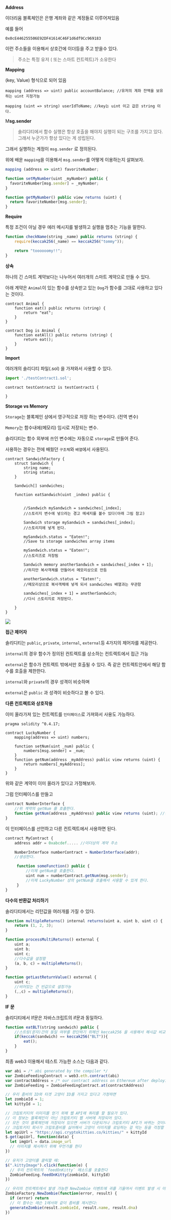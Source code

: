 **Address**

이더리움 블록체인은 은행 계좌와 같은 계정들로 이루어져있음

예를 들어

```
0x0cE446255506E92DF41614C46F1d6df9Cc969183
```

이런 주소들을 이용해서 상호간에 이더등을 주고 받을수 있다.

> 주소는 특정 유저 \( 또는 스마트 컨트렉트\)가 소유한다

**Mapping**

\(key, Value\) 형식으로 되어 있음

```
mapping (address => uint) public accountBalance; //유저의 계좌 잔액을 보유 하는 uint 지정가능

mapping (uint => string) userIdToName; //key는 uint 이고 값은 string 이다.
```

M**sg.sender**

> 솔리디티에서 함수 실행은 항상 호출을 해야지 실행이 되는 구조를 가지고 있다. 그래서 누군가가 항상 있다는 게 성립된다.

그래서 실행하는 계정이 `msg.sender` 로 정의된다.

위에 배운 `mapping`을 이용해서 `msg.sender`를 어떻게 이용하는지 살펴보자.

```js
mapping (address => uint) favoriteNumber;

function setMyNumber(uint _myNumber) public {
  favoriteNumber[msg.sender] = _myNumber;
}

function getMyNumber() public view returns (uint) {
  return favoriteNumber[msg.sender];
}
```

**Require**

특정 조건이 아닐 경우 에러 메시지를 발생하고 실행을 멈추는 기능을 말한다.

```js
function checkName(string _name) public returns (string) {
    require(keccak256(_name) == keccak256("tommy"));

    return "toooooomy!!";
}
```

**상속**

하나의 긴 스마트 계약보다는 나누어서 여러개의 스마트 계약으로 만들 수 있다.

아래 계약은 `Animal`이 있는 함수를 상속받고 있는 `Dog`가 함수를 그대로 사용하고 있다는 것이다.

```
contract Animal {
    function eat() public returns (string) {
        return "eat";
    }
}

contract Dog is Animal {
    function eatAll() public returns (string) {
        return eat();
    }
}
```

**Import**

여러개의 솔리디티 파일\(.sol\) 을 가져와서 사용할 수 있다.

```js
import './testContract1.sol';

contract testContract2 is testContract1 {

}
```

**Storage vs Memory**

`Storage`는 블록체인 상에서 영구적으로 저장 하는 변수이다. \(전역 변수\)

`Memory`는 함수내에\(메모리\) 임시로 저장되는 변수.

솔리디티는 함수 외부에 쓰인 변수에는 자동으로 `storage`로 만들어 준다.

사용하는 경우는 전에 배웠던 `구조체`와 `배열`에서 사용된다.

```
contract SandwichFactory {
    struct Sandwich {
        string name;
        string status;
    }

    Sandwich[] sandwiches;

    function eatSandwich(uint _index) public {


        //Sandwich mySandwich = sandwiches[_index];
        //스토리지 변수에 넣으라는 경고 메세지를 볼수 있다(아래 그림 참고)

        Sandwich storage mySandwich = sandwiches[_index];
        //스토리지에 넣게 된다. 

        mySandwich.status = "Eaten!";
        //Save to storage sandwiches array items

        mySandwich.status = "Eaten!";
        //스토리즈로 저장됨

        Sandwich memory anotherSandwich = sandwiches[_index + 1];
        //하지만 복사객체를 만들어서 메모리상으로 만듬

        anotherSandwich.status = "Eaten!";
        //메모리상으로 복사객체에 넣게 되서 sandwiches 배열과는 무관함

        sandwiches[_index + 1] = anotherSandwich;
        //다시 스토리지로 저장된다. 

    }
}
```

![](/assets/zombie_1.png)

**접근 제어자**

솔리디티는 `public`, `private`, `internal`, `external`등 4가지의 제어자를 제공한다.

`internal`의 경우 함수가 정의된 컨트렉트를 상소하는 컨트렉트에서 접근 가능

`external`은 함수가 컨트렉트 밖에서만 호출될 수 있다. 즉 같은 컨트렉트안에서 해당 함수를 호출을 제한한다.

`internal`와  `private`의 경우 성격이 비슷하며

`external`은 `public` 과 성격이 비슷하다고 볼 수 있다.

**다른 컨트렉트와 상호작용**

이미 올라가져 있는 컨트렉트를 `인터페이스`로 가져와서 사용도 가능하다.

```
pragma solidity ^0.4.17;

contract LuckyNumber {
    mapping(address => uint) numbers;

    function setNum(uint _num) public {
        numbers[msg.sender] = _num;
    }
    function getNum(address _myAddress) public view returns (uint) {
        return numbers[_myAddress];
    }
}
```

위와 같은 계약이 이미 올라가 있다고 가정해보자.

그럼 인터페이스를 만들고

```js
contract NumberInterface {
    //위 계약의 getNum 를 호출한다. 
    function getNum(address _myAddress) public view returns (uint); //껍데기만 정의한다. 
}
```

이 인터페이스를 선언하고 다른 컨트렉트에서 사용하면 된다.

```js
contract MyContract {
    address addr = 0xabcdef..... //이더상의 계약 주소

    NumberInterface numberContract = NumberInterface(addr);
    //생성한다.

     function someFunction() public {
         //이제 getNum을 호출한다. 
         uint num = numberContract.getNum(msg.sender);
         //이제 LuckyNumber 상의 getNum을 호출해서 사용할 수 있게 한다. 
     }     
}
```

**다수의 반환값 처리하기**

솔리디티에서는 리턴값을 여러개를 가질 수 있다.

```js
function multipleReturns() internal returns(uint a, uint b, uint c) {
    return (1, 2, 3);
}

function processMultiReturns() external {
    uint a;
    uint b;
    uint c;
    //다수값을 설정함    
    (a, b, c) = multipleReturns();
}

function getLastReturnValue() external {
    uint c;
    //비어있는 건 빈값으로 설정가능
    (,,c) = multipleReturns();
}
```

**IF 문**

솔리디티에서 If문은 자바스크립트의 if문과 동일하다.

```js
function eatBLT(string sandwich) public {
    //스트링(문자)간의 동일 여부를 판단하기 위해선 keccak256 을 사용해서 해시값 비교를 해야한다는 점 유의
    if(keccak(sandwich) == keccak256("BLT")){
        eat();
    }
}
```

최종 web3 이용해서 테스트 가능한 소스는 다음과 같다.

```js
var abi = /* abi generated by the compiler */
var ZombieFeedingContract = web3.eth.contract(abi)
var contractAddress = /* our contract address on Ethereum after deploying */
var ZombieFeeding = ZombieFeedingContract.at(contractAddress)

// 우리 좀비의 ID와 타겟 고양이 ID를 가지고 있다고 가정하면 
let zombieId = 1;
let kittyId = 1;

// 크립토키티의 이미지를 얻기 위해 웹 API에 쿼리를 할 필요가 있다. 
// 이 정보는 블록체인이 아닌 크립토키티 웹 서버에 저장되어 있다.
// 모든 것이 블록체인에 저장되어 있으면 서버가 다운되거나 크립토키티 API가 바뀌는 것이나 
// 크립토키티 회사가 크립토좀비를 싫어해서 고양이 이미지를 로딩하는 걸 막는 등을 걱정할 필요가 없다 ;) 
let apiUrl = "https://api.cryptokitties.co/kitties/" + kittyId
$.get(apiUrl, function(data) {
  let imgUrl = data.image_url
  // 이미지를 제시하기 위해 무언가를 한다 
})

// 유저가 고양이를 클릭할 때:
$(".kittyImage").click(function(e) {
  // 우리 컨트랙트의 `feedOnKitty` 메소드를 호출한다 
  ZombieFeeding.feedOnKitty(zombieId, kittyId)
})

// 우리의 컨트랙트에서 발생 가능한 NewZombie 이벤트에 귀를 기울여서 이벤트 발생 시 이벤트를 제시할 수 있도록 한다: 
ZombieFactory.NewZombie(function(error, result) {
  if (error) return
  // 이 함수는 레슨 1에서와 같이 좀비를 제시한다: 
  generateZombie(result.zombieId, result.name, result.dna)
})
```



